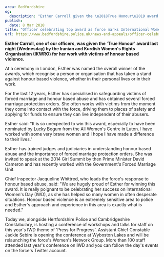 ```yaml
area: Bedfordshire
og:
  description: "Esther Carroll given the \u2018True Honour\u2019 award for her work with victims of honour based violence."
publish:
  date: 8 Mar 2018
title: "Officer celebrating top award as force marks International Women\u2019s Day"
url: https://www.bedfordshire.police.uk/news-and-appeals/officer-celebrating-award-march18
```

**Esther Carroll, one of our officers, was given the 'True Honour' award last night (Wednesday) by the Iranian and Kurdish Women's Rights Organisation (IKWRO) for her work with victims of honour based violence.**

At a ceremony in London, Esther was named the overall winner of the awards, which recognise a person or organisation that has taken a stand against honour based violence, whether in their personal lives or in their work.

For the last 12 years, Esther has specialised in safeguarding victims of forced marriage and honour based abuse and has obtained several forced marriage protection orders. She often works with victims from the moment they come into contact with the force, driving them to places of safety and applying for funds to ensure they can live independent of their abusers.

Esther said: "It is so unexpected to win this award, especially to have been nominated by Lucky Begum from the All Women's Centre in Luton. I have worked with some very brave women and I hope I have made a difference to their lives."

Esther has trained judges and judiciaries in understanding honour based abuse and the importance of forced marriage protection orders. She was invited to speak at the 2014 Girl Summit by then Prime Minister David Cameron and has recently worked with the Government's Forced Marriage Unit.

Chief Inspector Jacqueline Whittred, who leads the force's response to honour based abuse, said: "We are hugely proud of Esther for winning this award. It is really poignant to be celebrating her success on International Women's Day (IWD), as she has helped so many women in often desperate situations. Honour based violence is an extremely sensitive area to police and Esther's approach and experience in this area is exactly what is needed."

Today we, alongside Hertfordshire Police and Cambridgeshire Constabulary, is hosting a conference of workshops and talks for staff on this year's IWD theme of 'Press for Progress'. Assistant Chief Constable Jackie Sebire is opening the conference at Wyboston Lakes and will be relaunching the force's Women's Network Group. More than 100 staff attended last year's conference on IWD and you can follow the day's events on the force's Twitter account.
